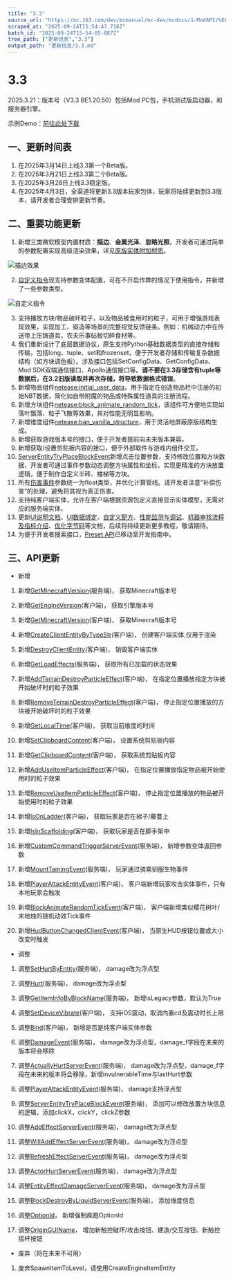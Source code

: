 ```yaml
---
title: "3.3"
source_url: "https://mc.163.com/dev/mcmanual/mc-dev/mcdocs/1-ModAPI/%E6%9B%B4%E6%96%B0%E4%BF%A1%E6%81%AF/3.3.html"
scraped_at: "2025-09-24T15:54:47.716Z"
batch_id: "2025-09-24T15-54-05-087Z"
tree_path: ["更新信息","3.3"]
output_path: "更新信息/3.3.md"
---
```


#  3.3

2025.3.21：版本号（V3.3 BE1.20.50）包括Mod PC包，手机测试版启动器，和服务器引擎。

示例Demo：[前往此处下载](https://mc.163.com/dev/mcmanual/mc-dev/mcguide/20-玩法开发/13-模组SDK编程/60-Demo示例.html)

##  一、更新时间表

1.  在2025年3月14日上线3.3第一个Beta版。
2.  在2025年3月21日上线3.3第二个Beta版。
3.  在2025年3月28日上线3.3稳定版。
4.  在2025年4月3日，全渠道将更新3.3版本玩家包体，玩家将陆续更新到3.3版本，请开发者合理安排更新节奏。

##  二、重要功能更新

1.  新增三类微软模型内置材质：**描边**、**金属光泽**、**忽略光照**，开发者可通过简单的参数配置实现高级渲染效果，详见[原版实体附加材质](https://mc.163.com/dev/mcmanual/mc-dev/mcguide/16-美术/7-材质与着色器/2-内置材质清单.html#原版实体附加材质)。

![描边效果](https://mc.163.com/dev/mcmanual/mc-dev/assets/img/netease_outline.562caf90.png)

2.  [自定义指令](https://mc.163.com/dev/mcmanual/mc-dev/mcguide/20-玩法开发/15-自定义游戏内容/9-自定义指令.html)现支持参数变体配置，可在不开启作弊的情况下使用指令，并新增了一些参数类型。

![自定义指令](https://mc.163.com/dev/mcmanual/mc-dev/assets/img/custom_command.c278a977.png)

3.  支持播放方块/物品破坏粒子，以及物品被食用时的粒子，可用于增强游戏表现效果，实现加工、锻造等场景的完整视觉反馈链条。例如：机械动力中在传送带上压铸道具，农夫乐事砧板切碎食材等。
4.  我们重新设计了底层数据协议，原生支持Python基础数据类型的直接存储和传输，包括long、tuple、set和frozenset，便于开发者存储和传输复杂数据结构（如方块调色板）。涉及接口包括SetConfigData、GetConfigData、Mod SDK双端通信接口、Apollo通信接口等。**请不要在3.3存储含有tuple等数据后，在3.2旧版读取并再次存储，将导致数据格式错误**。
5.  新增物品组件[netease:initial\_user\_data](https://mc.163.com/dev/mcmanual/mc-dev/mcguide/20-玩法开发/15-自定义游戏内容/1-自定义物品/1-自定义基础物品.html#netease-initial-user-data)，用于指定在创造物品栏中注册的初始NBT数据，简化如自带附魔的物品或特殊属性道具的注册流程。
6.  新增方块组件[netease:block\_animate\_random\_tick](https://mc.163.com/dev/mcmanual/mc-dev/mcguide/20-玩法开发/15-自定义游戏内容/2-自定义方块/1-JSON组件.html#netease-block-animate-random-tick)，该组件可方便地实现如落叶飘落、粒子飞散等效果，并对性能无明显影响。
7.  新增维度组件[netease:ban\_vanilla\_structure](https://mc.163.com/dev/mcmanual/mc-dev/mcguide/20-玩法开发/15-自定义游戏内容/4-自定义维度/1-自定义维度.html#维度配置)，用于灵活地屏蔽原版结构生成。
8.  新增获取游戏版本号的接口，便于开发者提前向未来版本兼容。
9.  新增获取/设置剪贴板内容的接口，便于外部软件与游戏内组件交互。
10.  [ServerEntityTryPlaceBlockEvent](/事件/方块#serverentitytryplaceblockevent)新增点击位置参数，支持修改位置和方块数据，开发者可通过事件参数动态调整方块属性和坐标，实现更精准的方块放置逻辑，便于制作自定义半砖、楼梯等方块。
11.  所有[伤害事件](/事件/实体#actuallyhurtserverevent)参数统一为float类型，并优化计算管线。请开发者注意“补偿伤害”的处理，避免将其视为真正伤害。
12.  支持纯客户端实体，允许在客户端根据资源包定义直接显示实体模型，无需对应的服务端实体。
13.  更新[UI说明文档](https://mc.163.com/dev/mcmanual/mc-dev/mcguide/18-界面与交互/30-UI说明文档.html)、[UI数据绑定](https://mc.163.com/dev/mcmanual/mc-dev/mcguide/18-界面与交互/70-UI数据绑定.html)、[自定义配方](https://mc.163.com/dev/mcmanual/mc-dev/mcguide/20-玩法开发/15-自定义游戏内容/5-自定义配方.html)、[性能监测与调试](https://mc.163.com/dev/mcmanual/mc-dev/mcguide/30-测试/5-性能监测与调试工具.html)、[机器审核流程及指标介绍](https://mc.163.com/dev/mcmanual/mc-dev/mcguide/36-审核与下架/课程03-机器审核流程及指标介绍.html)、[优化字节码](https://mc.163.com/dev/mcmanual/mc-dev/mcguide/20-玩法开发/18-性能优化/代码优化.html#优化字节码)等文档，后续将持续更新更多教程，敬请期待。
14.  为便于开发者搜索接口，[Preset API](https://mc.163.com/dev/mcmanual/mc-dev/mcguide/20-玩法开发/14-预设玩法编程/13-PresetAPI/更新信息/2.4.0.html)已移动至开发指南中。

##  三、API更新

*   新增

1.  新增[GetMinecraftVersion](/接口/通用/本地设备#getminecraftversion)(服务端)， 获取Minecraft版本号
    
2.  新增[GetEngineVersion](/接口/通用/本地设备#getengineversion)(客户端)， 获取引擎版本号
    
3.  新增[GetMinecraftVersion](/接口/通用/本地设备#getminecraftversion)(客户端)， 获取Minecraft版本号
    
4.  新增[CreateClientEntityByTypeStr](/接口/世界/实体管理#createcliententitybytypestr)(客户端)， 创建客户端实体,仅用于渲染
    
5.  新增[DestroyClientEntity](/接口/世界/实体管理#destroycliententity)(客户端)， 销毁客户端实体
    
6.  新增[GetLoadEffects](/接口/实体/状态效果#getloadeffects)(服务端)， 获取所有已加载的状态效果
    
7.  新增[AddTerrainDestroyParticleEffect](/接口/世界/渲染#addterraindestroyparticleeffect)(客户端)， 在指定位置播放指定方块被开始破坏时的粒子效果
    
8.  新增[RemoveTerrainDestroyParticleEffect](/接口/世界/渲染#removeterraindestroyparticleeffect)(客户端)， 停止指定位置播放的方块被开始破坏时的粒子效果
    
9.  新增[GetLocalTime](/接口/世界/时间#getlocaltime)(客户端)， 获取当前维度的时间
    
10.  新增[SetClipboardContent](/接口/通用/工具#setclipboardcontent)(客户端)， 设置系统剪贴板内容
     
11.  新增[GetClipboardContent](/接口/通用/工具#getclipboardcontent)(客户端)， 获取系统剪贴板内容
     
12.  新增[AddUseItemParticleEffect](/接口/世界/渲染#adduseitemparticleeffect)(客户端)， 在指定位置播放指定物品被开始使用时的粒子效果
     
13.  新增[RemoveUseItemParticleEffect](/接口/世界/渲染#removeuseitemparticleeffect)(客户端)， 停止指定位置播放的物品被开始使用时的粒子效果
     
14.  新增[IsOnLadder](/接口/玩家/行为#isonladder)(客户端)， 获取玩家是否在梯子/藤蔓上
     
15.  新增[IsInScaffolding](/接口/玩家/行为#isinscaffolding)(客户端)， 获取玩家是否在脚手架中
     
16.  新增[CustomCommandTriggerServerEvent](/事件/世界#customcommandtriggerserverevent)(服务端)， 新增参数变体返回参数
     
17.  新增[MountTamingEvent](/事件/玩家#mounttamingevent)(服务端)， 玩家通过骑乘驯服生物事件
     
18.  新增[PlayerAttackEntityEvent](/事件/玩家#playerattackentityevent)(客户端)， 客户端新增玩家攻击实体事件，只有本地玩家会触发
     
19.  新增[BlockAnimateRandomTickEvent](/事件/方块#blockanimaterandomtickevent)(客户端)， 客户端新增类似樱花树叶/末地烛的随机动效Tick事件
     
20.  新增[HudButtonChangedClientEvent](/事件/UI#hudbuttonchangedclientevent)(客户端)， 当原生HUD按钮位置或大小改变时触发
     

*   调整

1.  调整[SetHurtByEntity](https://mc.163.com/dev/mcmanual/mc-dev/mcdocs/1-ModAPI/)(服务端)， damage改为浮点型
    
2.  调整[Hurt](/接口/实体/行为#hurt)(服务端)， damage改为浮点型
    
3.  调整[GetItemInfoByBlockName](/接口/物品#getiteminfobyblockname)(服务端)， 新增isLegacy参数，默认为True
    
4.  调整[SetDeviceVibrate](/接口/控制#setdevicevibrate)(客户端)， 支持iOS震动，取消内置cd及震动时长上限
    
5.  调整[Bind](/接口/特效/粒子#bind)(客户端)， 新增是否是纯客户端实体参数
    
6.  调整[DamageEvent](/事件/实体#damageevent)(服务端)， damage改为浮点型，damage\_f字段在未来的版本将会移除
    
7.  调整[ActuallyHurtServerEvent](/事件/实体#actuallyhurtserverevent)(服务端)， damage改为浮点型，damage\_f字段在未来的版本将会移除，新增invulnerableTime与lastHurt参数
    
8.  调整[PlayerAttackEntityEvent](/事件/玩家#playerattackentityevent)(服务端)， damage支持浮点型
    
9.  调整[ServerEntityTryPlaceBlockEvent](/事件/方块#serverentitytryplaceblockevent)(服务端)， 添加可以修改放置方块信息的逻辑，添加clickX，clickY，clickZ参数
    
10.  调整[AddEffectServerEvent](/事件/实体#addeffectserverevent)(服务端)， damage改为浮点型
     
11.  调整[WillAddEffectServerEvent](/事件/实体#willaddeffectserverevent)(服务端)， damage改为浮点型
     
12.  调整[RefreshEffectServerEvent](/事件/实体#refresheffectserverevent)(服务端)， damage改为浮点型
     
13.  调整[ActorHurtServerEvent](/事件/实体#actorhurtserverevent)(服务端)， damage改为浮点型
     
14.  调整[EntityEffectDamageServerEvent](/事件/实体#entityeffectdamageserverevent)(服务端)， damage改为浮点型
     
15.  调整[BlockDestroyByLiquidServerEvent](/事件/方块#blockdestroybyliquidserverevent)(服务端)， 添加维度信息
     
16.  调整[OptionId](/枚举值/OptionId)， 新增强制疾跑OptionId
     
17.  调整[OriginGUIName](/枚举值/OriginGUIName)， 增加新触控破坏/攻击按钮、建造/交互按钮、新触控摇杆按钮
     

*   废弃（将在未来不可用）

1.  废弃SpawnItemToLevel，请使用CreateEngineItemEntity